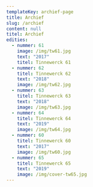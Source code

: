 ```yaml
---
templateKey: archief-page
title: Archief
slug: /archief
content: null
titel: Archief
edities:
  - nummer: 61
    image: /img/tw61.jpg
    text: "2017"
    titel: Tinnewerck 61
  - nummer: 62
    titel: Tinnewerck 62
    text: "2018"
    image: /img/tw62.jpg
  - nummer: 63
    titel: Tinnewerck 63
    text: "2018"
    image: /img/tw63.jpg
  - nummer: 64
    titel: Tinnewerck 64
    text: "2019"
    image: /img/tw64.jpg
  - nummer: 60
    titel: Tinnewerck 60
    text: "2017"
    image: /img/tw60.jpg
  - nummer: 65
    titel: Tinnewerck 65
    text: "2019"
    image: /img/cover-tw65.jpg
---
```

